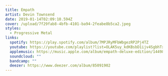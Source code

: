 ```yaml
---
title: Empath
artist: Devin Townsend
date: 2019-01-14T02:09:10.594Z
cover: /upload/7f29fab8-4bfb-4101-ba94-2feabe8b5ca2.jpeg
styles:
  - Progressive Metal
links:
  spotify: https://play.spotify.com/album/7MPJRyMFbWbgezRP2Pj4TZ
  youtube: https://youtube.com/playlist?list=OLAK5uy_kdKBsbD1ijv4SgbhTxyxiGfaLDBxJqnE0
  applemusic: https://music.apple.com/album/empath-deluxe-edition/1449841303
  soundcloud: ""
  bandcamp: ""
  deezer: https://www.deezer.com/album/85091902
---
```

